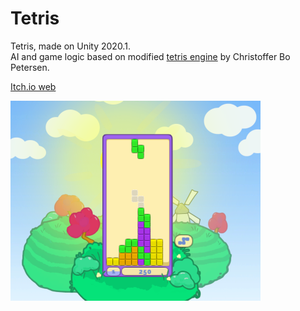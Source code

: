 # Tetris
Tetris, made on Unity 2020.1.</br>
AI and game logic based on modified [tetris engine](https://github.com/cbpetersen/tetris-engine) by Christoffer Bo Petersen.

[Itch.io web](https://nulltale.itch.io/tetris)

<img src="Main_Custom..._02-11-2020_21-36-36.png" alt="alt text" width="400" height="320">
